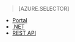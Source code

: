 > [AZURE.SELECTOR]
- [Portal](/documentation/articles/media-services-manage-content/)
- [.NET](/documentation/articles/media-services-dotnet-upload-files/)
- [REST API](/documentation/articles/media-services-rest-upload-files/)

<!---HONumber=67-->